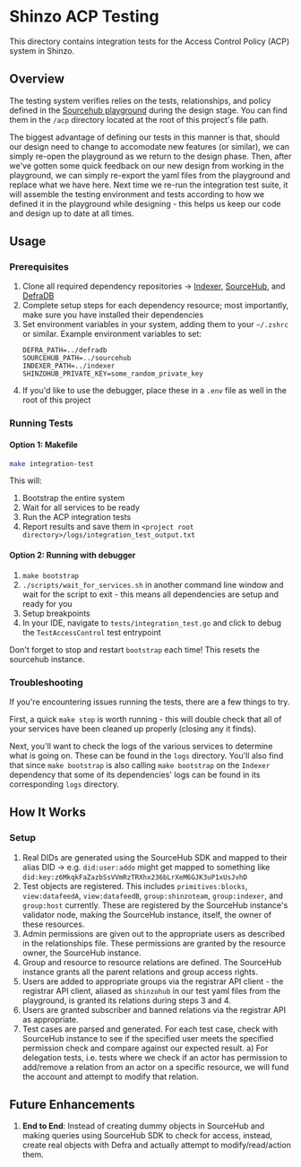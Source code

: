 # Shinzo ACP Testing

This directory contains integration tests for the Access Control Policy (ACP) system in Shinzo.

## Overview

The testing system verifies relies on the tests, relationships, and policy defined in the [Sourcehub playground](http://acp-playground.stage.infra.source.network/) during the design stage. You can find them in the `/acp` directory located at the root of this project's file path.

The biggest advantage of defining our tests in this manner is that, should our design need to change to accomodate new features (or similar), we can simply re-open the playground as we return to the design phase. Then, after we've gotten some quick feedback on our new design from working in the playground, we can simply re-export the yaml files from the playground and replace what we have here. Next time we re-run the integration test suite, it will assemble the testing environment and tests according to how we defined it in the playground while designing - this helps us keep our code and design up to date at all times.

## Usage

### Prerequisites

1. Clone all required dependency repositories -> [Indexer](https://github.com/shinzonetwork/indexer), [SourceHub](https://github.com/sourcenetwork/sourcehub), and [DefraDB](https://github.com/sourcenetwork/defradb)
2. Complete setup steps for each dependency resource; most importantly, make sure you have installed their dependencies
3. Set environment variables in your system, adding them to your `~/.zshrc` or similar. Example environment variables to set:
   ```
   DEFRA_PATH=../defradb
   SOURCEHUB_PATH=../sourcehub
   INDEXER_PATH=../indexer
   SHINZOHUB_PRIVATE_KEY=some_random_private_key
   ```
4. If you'd like to use the debugger, place these in a `.env` file as well in the root of this project

### Running Tests

#### Option 1: Makefile
```bash
make integration-test
```

This will:
1. Bootstrap the entire system
2. Wait for all services to be ready
3. Run the ACP integration tests
4. Report results and save them in `<project root directory>/logs/integration_test_output.txt`

#### Option 2: Running with debugger
1. `make bootstrap`
2. `./scripts/wait_for_services.sh` in another command line window and wait for the script to exit - this means all dependencies are setup and ready for you
3. Setup breakpoints
4. In your IDE, navigate to `tests/integration_test.go` and click to debug the `TestAccessControl` test entrypoint

Don't forget to stop and restart `bootstrap` each time! This resets the sourcehub instance.

### Troubleshooting

If you're encountering issues running the tests, there are a few things to try.

First, a quick `make stop` is worth running - this will double check that all of your services have been cleaned up properly (closing any it finds).

Next, you'll want to check the logs of the various services to determine what is going on. These can be found in the `logs` directory. You'll also find that since `make bootstrap` is also calling `make bootstrap` on the `Indexer` dependency that some of its dependencies' logs can be found in its corresponding `logs` directory.

## How It Works

### Setup

1. Real DIDs are generated using the SourceHub SDK and mapped to their alias DID -> e.g. `did:user:addo` might get mapped to something like `did:key:z6MkqkFaZazbSsVVmRzTRXhx236bLrXeM6GJK3uP1xUsJvhD`
2. Test objects are registered. This includes `primitives:blocks`, `view:datafeedA`, `view:datafeedB`, `group:shinzoteam`, `group:indexer`, and `group:host` currently. These are registered by the SourceHub instance's validator node, making the SourceHub instance, itself, the owner of these resources.
3. Admin permissions are given out to the appropriate users as described in the relationships file. These permissions are granted by the resource owner, the SourceHub instance.
4. Group and resource to resource relations are defined. The SourceHub instance grants all the parent relations and group access rights.
5. Users are added to appropriate groups via the registrar API client - the registrar API client, aliased as `shinzohub` in our test yaml files from the playground, is granted its relations during steps 3 and 4.
6. Users are granted subscriber and banned relations via the registrar API as appropriate.
7. Test cases are parsed and generated. For each test case, check with SourceHub instance to see if the specified user meets the specified permission check and compare against our expected result. 
   a) For delegation tests, i.e. tests where we check if an actor has permission to add/remove a relation from an actor on a specific resource, we will fund the account and attempt to modify that relation.

## Future Enhancements

1. **End to End**: Instead of creating dummy objects in SourceHub and making queries using SourceHub SDK to check for access, instead, create real objects with Defra and actually attempt to modify/read/action them.